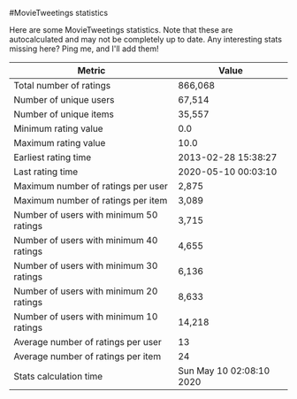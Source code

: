 #MovieTweetings statistics

Here are some MovieTweetings statistics. Note that these are autocalculated and may not be completely up to date. Any interesting stats missing here? Ping me, and I'll add them!

Metric | Value
--- | ---
Total number of ratings                 | 866,068
Number of unique users                  | 67,514
Number of unique items                  | 35,557
Minimum rating value                    | 0.0
Maximum rating value                    | 10.0
Earliest rating time                    | 2013-02-28 15:38:27
Last rating time                        | 2020-05-10 00:03:10
Maximum number of ratings per user      | 2,875
Maximum number of ratings per item      | 3,089
Number of users with minimum 50 ratings | 3,715
Number of users with minimum 40 ratings | 4,655
Number of users with minimum 30 ratings | 6,136
Number of users with minimum 20 ratings | 8,633
Number of users with minimum 10 ratings | 14,218
Average number of ratings per user      | 13
Average number of ratings per item      | 24
Stats calculation time                  | Sun May 10 02:08:10 2020

